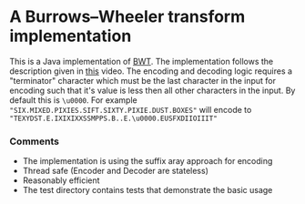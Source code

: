 # A Burrows–Wheeler transform implementation

This is a Java implementation of [BWT](https://en.wikipedia.org/wiki/Burrows%E2%80%93Wheeler_transform ). The implementation follows the description given in [this](https://www.youtube.com/watch?v=4n7NPk5lwbI) video. The encoding and decoding logic requires a "terminator" character which must be the last character in the input for encoding such that it's value is less then all other characters in the input. By default this is `\u0000`.  For example `"SIX.MIXED.PIXIES.SIFT.SIXTY.PIXIE.DUST.BOXES"` will encode to `"TEXYDST.E.IXIXIXXSSMPPS.B..E.\u0000.EUSFXDIIOIIIT"` 

### Comments
* The implementation is using the suffix aray approach for encoding 
* Thread safe (Encoder and Decoder are stateless)
* Reasonably efficient
* The test directory contains tests that demonstrate the basic usage

